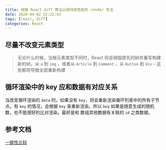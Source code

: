 ```yaml
---
title: 根据 React diff 算法以保持高性能的 render 写法
date: 2020-04-02 22:22:43
tags: [react, diff]
categories: React
---
```


## 尽量不改变元素类型

> 无论什么时候，当根元素类型不同时，React 将会销毁原先的树并重写构建新的树。从 `a` 到 `img` ，或者从 `Article` 到 `Comment` ，从 `Button` 到 `div` – 这些都将导致全部重新构建

## 循环渲染中的 key 应和数据有对应关系

当改变循环渲染的 `data` 时。如果没有 `key`，将会重新渲染循环列表中的所有子节点。有 `key` 的情况，会根据 `key` 来重新渲染。所以 `key` 如果是随意生成的随机数，也不能很好的比对渲染。最好是和 数组其他数据有关联的 `id` 之类数据。

## 参考文档

[一致性比较](http://react.html.cn/docs/reconciliation.html)
